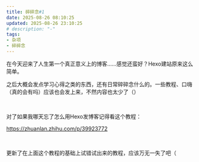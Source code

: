 ```yaml
---
title: 碎碎念#1
date: 2025-08-26 08:10:25
updated: 2025-08-26 23:10:25
# description: "-"
tags: 
- 杂项
- 碎碎念
---
```

在今天迎来了人生第一个真正意义上的博客……感觉还蛮好？Hexo建站原来这么简单。

之后大概会发点学习心得之类的东西，还有日常碎碎念什么的。一些教程、口嗨（真的会有吗）应该也会发上来，不然内容也太少了（）

<br>

对了如果我哪天忘了怎么用Hexo发博客记得看这个教程：

https://zhuanlan.zhihu.com/p/39923772

<br>

更新了在上面这个教程的基础上试错试出来的教程，应该万无一失了吧（